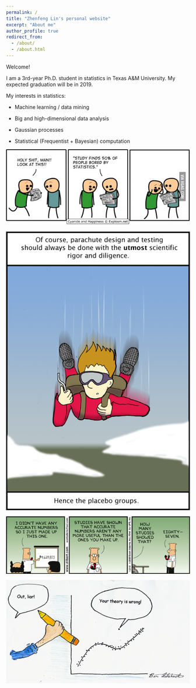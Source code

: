 ```yaml
---
permalink: /
title: "Zhenfeng Lin's personal website"
excerpt: "About me"
author_profile: true
redirect_from: 
  - /about/
  - /about.html
---
```


Welcome!

I am a 3rd-year Ph.D. student in statistics in Texas A\&M University. My expected graduation will be in 2019. 

My interests in statistics:

* Machine learning / data mining 

* Big and high-dimensional data analysis

* Gaussian processes

* Statistical (Frequentist + Bayesian) computation


![Bored by statistics](/images/stat_cartoon/bored_by_statistics.jpg)

![Placebo](/images/stat_cartoon/placebo.png)

![Make up statistics](/images/stat_cartoon/make_up.gif)

![Outliers](/images/stat_cartoon/outlier.gif)
